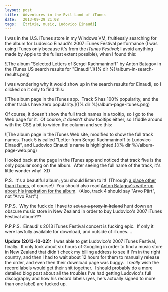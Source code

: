 ```yaml
---
layout: post
title:  Adventures in the Evil Land of iTunes
date:   2013-09-29 21:08
tags:   [trivia, music, Ludovico Einaudi]
---
```


I was in the U.S. iTunes store in my Windows VM, fruitlessly searching for the
album for Ludovico Einaudi's 2007 iTunes Festival performance (I was using
iTunes only because it's from the *iTunes Festival*; I avoid anything made by
Apple to the fullest extent possible), when I found this:

![The album "Selected Letters of Sergei Rachmaninoff" by Anton Batagov in the
iTunes US search results for "Einaudi".]({% dir %}/album-in-search-results.png)

I was wondering why it would show up in the search results for Einaudi, so I
clicked on it only to find this:

![The album page in the iTunes app.  Track 5 has 100% popularity, and the other
tracks have zero popularity.]({% dir %}/album-page-itunes.png)

Of course, it doesn't show the full track names in a tooltip, so I go to the
Web page for it.  Of course, *it* doesn't show tooltips either, so I fiddle
around with the CSS a bit to widen the column and see this:

![The album page in the iTunes Web site, modified to show the full track names.
Track 5 is called "Letter from Sergei Rachmaninoff to Ludovico Einaudi", and
Ludovico Einaudi's name is highlighted.]({% dir %}/album-page-web.png)

I looked back at the page in the iTunes app and noticed that track five is the
only popular song on the album.  After seeing the full name of the track, it's
little wonder why!  XD

P.S.  It's a beautiful album; you should listen to it!  (Through [a place other
than iTunes][bandcamp], of course!)  You should also read [Anton Batagov's
write-up about his inspiration for the album][batagov].  (Also, track 4 should
say "Arvo Pärt", not "Arvo Part".)

P.P.S.  Why the fuck do I have to <del>set up a proxy in Ireland</del> hunt down
an obscure music store in New Zealand in order to buy Ludovico's 2007 iTunes
Festival album‽‽‽

P.P.P.S.  Einaudi's 2013 iTunes Festival concert is fucking epic.  If only it
were lawfully available for download, and outside of iTunes....

**Update (2013-10-02):**  I was able to get Ludovico's 2007 iTunes Festival,
finally.  It only took about six hours of Googling in order to find a music
store in New Zealand that didn't check my billing address to see if I'm in
the right country, and then I had to wait about 12 hours for them to manually
release the order, and even then their download page was buggy.  I *really*
wish the record labels would get their shit together.  I should probably do
a more detailed blog post about all the troubles I've had getting Ludovico's
full discography and how his record labels (yes, he's actually signed to more
than one label) are fucked up.




[bandcamp]:  http://fancymusic.bandcamp.com/album/selected-letters-of-sergei-rachmaninoff
[batagov]:   http://www.batagov.com/zvuki/rachmaninoff_e.htm
[batagov-archive]:  http://archive.is/RwEP1
